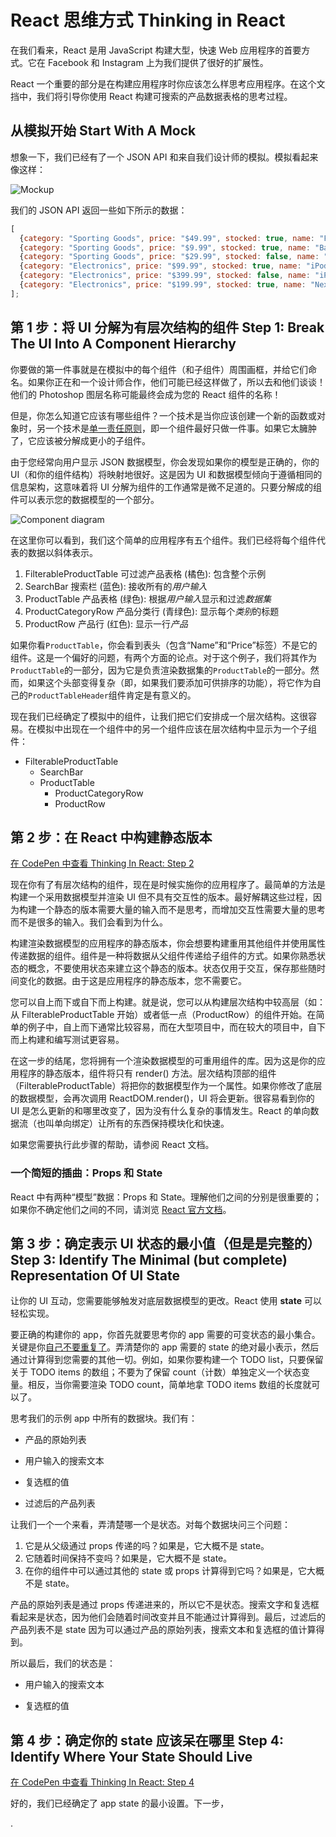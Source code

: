 # React 思维方式 Thinking in React

在我们看来，React 是用 JavaScript 构建大型，快速 Web 应用程序的首要方式。它在 Facebook 和 Instagram 上为我们提供了很好的扩展性。

React 一个重要的部分是在构建应用程序时你应该怎么样思考应用程序。在这个文挡中，我们将引导你使用 React 构建可搜索的产品数据表格的思考过程。



## 从模拟开始 Start With A Mock

想象一下，我们已经有了一个 JSON API 和来自我们设计师的模拟。模拟看起来像这样：

![Mockup](https://reactjs.org/static/thinking-in-react-mock-1071fbcc9eed01fddc115b41e193ec11-4dd91.png)

我们的 JSON API 返回一些如下所示的数据：

```js
[
  {category: "Sporting Goods", price: "$49.99", stocked: true, name: "Football"},
  {category: "Sporting Goods", price: "$9.99", stocked: true, name: "Baseball"},
  {category: "Sporting Goods", price: "$29.99", stocked: false, name: "Basketball"},
  {category: "Electronics", price: "$99.99", stocked: true, name: "iPod Touch"},
  {category: "Electronics", price: "$399.99", stocked: false, name: "iPhone 5"},
  {category: "Electronics", price: "$199.99", stocked: true, name: "Nexus 7"}
];
```



## 第 1 步：将 UI 分解为有层次结构的组件 Step 1: Break The UI Into A Component Hierarchy

你要做的第一件事就是在模拟中的每个组件（和子组件）周围画框，并给它们命名。如果你正在和一个设计师合作，他们可能已经这样做了，所以去和他们谈谈！他们的 Photoshop 图层名称可能最终会成为您的 React 组件的名称！

但是，你怎么知道它应该有哪些组件？一个技术是当你应该创建一个新的函数或对象时，另一个技术是[单一责任原则](https://en.wikipedia.org/wiki/Single_responsibility_principle)，即一个组件最好只做一件事。如果它太臃肿了，它应该被分解成更小的子组件。

由于您经常向用户显示 JSON 数据模型，你会发现如果你的模型是正确的，你的 UI（和你的组件结构）将映射地很好。这是因为 UI 和数据模型倾向于遵循相同的信息架构，这意味着将 UI 分解为组件的工作通常是微不足道的。只要分解成的组件可以表示您的数据模型的一个部分。

![Component diagram](https://reactjs.org/static/thinking-in-react-components-eb8bda25806a89ebdc838813bdfa3601-82965.png)

在这里你可以看到，我们这个简单的应用程序有五个组件。我们已经将每个组件代表的数据以斜体表示。

1. FilterableProductTable 可过滤产品表格 (橘色): 包含整个示例
2. SearchBar 搜索栏 (蓝色): 接收所有的*用户输入*
3. ProductTable 产品表格 (绿色): 根据*用户输入*显示和过滤*数据集*
4. ProductCategoryRow 产品分类行 (青绿色): 显示每个*类别*的标题
5. ProductRow 产品行 (红色): 显示一行*产品*

如果你看`ProductTable`，你会看到表头（包含“Name”和“Price”标签）不是它的组件。这是一个偏好的问题，有两个方面的论点。对于这个例子，我们将其作为`ProductTable`的一部分，因为它是负责渲染数据集的`ProductTable`的一部分。然而，如果这个头部变得复杂（即，如果我们要添加可供排序的功能），将它作为自己的`ProductTableHeader`组件肯定是有意义的。

现在我们已经确定了模拟中的组件，让我们把它们安排成一个层次结构。这很容易。在模拟中出现在一个组件中的另一个组件应该在层次结构中显示为一个子组件：

- FilterableProductTable
    - SearchBar
    - ProductTable
        - ProductCategoryRow
        - ProductRow




## 第 2 步：在 React 中构建静态版本

[在 CodePen 中查看 Thinking In React: Step 2](https://codepen.io/gaearon/pen/BwWzwm)

现在你有了有层次结构的组件，现在是时候实施你的应用程序了。最简单的方法是构建一个采用数据模型并渲染 UI 但不具有交互性的版本。最好解耦这些过程，因为构建一个静态的版本需要大量的输入而不是思考，而增加交互性需要大量的思考而不是很多的输入。我们会看到为什么。

构建渲染数据模型的应用程序的静态版本，你会想要构建重用其他组件并使用属性传递数据的组件。组件是一种将数据从父组件传递给子组件的方式。如果你熟悉状态的概念，不要使用状态来建立这个静态的版本。状态仅用于交互，保存那些随时间变化的数据。由于这是应用程序的静态版本，您不需要它。

您可以自上而下或自下而上构建。就是说，您可以从构建层次结构中较高层（如：从 FilterableProductTable 开始）或者低一点（ProductRow）的组件开始。在简单的例子中，自上而下通常比较容易，而在大型项目中，而在较大的项目中，自下而上构建和编写测试更容易。

在这一步的结尾，您将拥有一个渲染数据模型的可重用组件的库。因为这是你的应用程序的静态版本，组件将只有 render() 方法。层次结构顶部的组件（FilterableProductTable）将把你的数据模型作为一个属性。如果你修改了底层的数据模型，会再次调用 ReactDOM.render()，UI 将会更新。很容易看到你的 UI 是怎么更新的和哪里改变了，因为没有什么复杂的事情发生。React 的单向数据流（也叫单向绑定）让所有的东西保持模块化和快速。

如果您需要执行此步骤的帮助，请参阅 React 文档。


### 一个简短的插曲：Props 和 State

React 中有两种“模型”数据：Props 和 State。理解他们之间的分别是很重要的；如果你不确定他们之间的不同，请浏览 [React 官方文档](https://reactjs.org/docs/interactivity-and-dynamic-uis.html)。



## 第 3 步：确定表示 UI 状态的最小值（但是是完整的） Step 3: Identify The Minimal (but complete) Representation Of UI State

让你的 UI 互动，您需要能够触发对底层数据模型的更改。React 使用 **state** 可以轻松实现。

要正确的构建你的 app，你首先就要思考你的 app 需要的可变状态的最小集合。关键是你[自己不要重复了](https://en.wikipedia.org/wiki/Don%27t_repeat_yourself)。弄清楚你的 app 需要的 state 的绝对最小表示，然后通过计算得到您需要的其他一切。例如，如果你要构建一个 TODO list，只要保留关于 TODO items 的数组；不要为了保留 count（计数）单独定义一个状态变量。相反，当你需要渲染 TODO count，简单地拿 TODO items 数组的长度就可以了。

思考我们的示例 app 中所有的数据块。我们有：

- 产品的原始列表

- 用户输入的搜索文本

- 复选框的值

- 过滤后的产品列表

让我们一个一个来看，弄清楚哪一个是状态。对每个数据块问三个问题：

1. 它是从父级通过 props 传递的吗？如果是，它大概不是 state。
2. 它随着时间保持不变吗？如果是，它大概不是 state。
3. 在你的组件中可以通过其他的 state 或 props 计算得到它吗？如果是，它大概不是 state。

产品的原始列表是通过 props 传递进来的，所以它不是状态。搜索文字和复选框看起来是状态，因为他们会随着时间改变并且不能通过计算得到。最后，过滤后的产品列表不是 state 因为可以通过产品的原始列表，搜索文本和复选框的值计算得到。

所以最后，我们的状态是：

- 用户输入的搜索文本

- 复选框的值



## 第 4 步：确定你的 state 应该呆在哪里 Step 4: Identify Where Your State Should Live

[在 CodePen 中查看 Thinking In React: Step 4](https://codepen.io/gaearon/pen/qPrNQZ)

好的，我们已经确定了 app state 的最小设置。下一步，





































.
